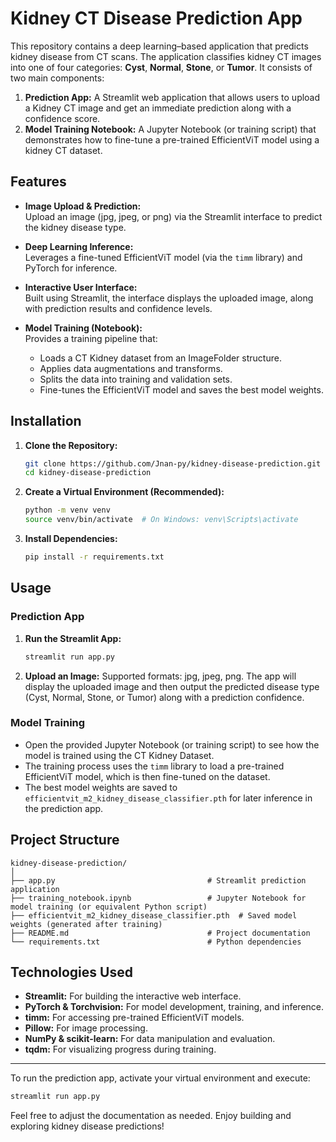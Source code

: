 # Kidney CT Disease Prediction App

This repository contains a deep learning–based application that predicts kidney disease from CT scans. The application classifies kidney CT images into one of four categories: **Cyst**, **Normal**, **Stone**, or **Tumor**. It consists of two main components:

1. **Prediction App:** A Streamlit web application that allows users to upload a Kidney CT image and get an immediate prediction along with a confidence score.
2. **Model Training Notebook:** A Jupyter Notebook (or training script) that demonstrates how to fine-tune a pre-trained EfficientViT model using a kidney CT dataset.

## Features

- **Image Upload & Prediction:**  
  Upload an image (jpg, jpeg, or png) via the Streamlit interface to predict the kidney disease type.
- **Deep Learning Inference:**  
  Leverages a fine-tuned EfficientViT model (via the `timm` library) and PyTorch for inference.

- **Interactive User Interface:**  
  Built using Streamlit, the interface displays the uploaded image, along with prediction results and confidence levels.

- **Model Training (Notebook):**  
  Provides a training pipeline that:
  - Loads a CT Kidney dataset from an ImageFolder structure.
  - Applies data augmentations and transforms.
  - Splits the data into training and validation sets.
  - Fine-tunes the EfficientViT model and saves the best model weights.

## Installation

1. **Clone the Repository:**
   ```bash
   git clone https://github.com/Jnan-py/kidney-disease-prediction.git
   cd kidney-disease-prediction
   ```

2. **Create a Virtual Environment (Recommended):**

   ```bash
   python -m venv venv
   source venv/bin/activate  # On Windows: venv\Scripts\activate
   ```

3. **Install Dependencies:**
   ```bash
   pip install -r requirements.txt
   ```

## Usage

### Prediction App

1. **Run the Streamlit App:**
   ```bash
   streamlit run app.py
   ```
2. **Upload an Image:**
   Supported formats: jpg, jpeg, png.
   The app will display the uploaded image and then output the predicted disease type (Cyst, Normal, Stone, or Tumor) along with a prediction confidence.

### Model Training

- Open the provided Jupyter Notebook (or training script) to see how the model is trained using the CT Kidney Dataset.
- The training process uses the `timm` library to load a pre-trained EfficientViT model, which is then fine-tuned on the dataset.
- The best model weights are saved to `efficientvit_m2_kidney_disease_classifier.pth` for later inference in the prediction app.

## Project Structure

```
kidney-disease-prediction/
│
├── app.py                                  # Streamlit prediction application
├── training_notebook.ipynb                 # Jupyter Notebook for model training (or equivalent Python script)
├── efficientvit_m2_kidney_disease_classifier.pth  # Saved model weights (generated after training)
├── README.md                               # Project documentation
└── requirements.txt                        # Python dependencies
```

## Technologies Used

- **Streamlit:** For building the interactive web interface.
- **PyTorch & Torchvision:** For model development, training, and inference.
- **timm:** For accessing pre-trained EfficientViT models.
- **Pillow:** For image processing.
- **NumPy & scikit-learn:** For data manipulation and evaluation.
- **tqdm:** For visualizing progress during training.

---

To run the prediction app, activate your virtual environment and execute:

```bash
streamlit run app.py
```

Feel free to adjust the documentation as needed. Enjoy building and exploring kidney disease predictions!
````
